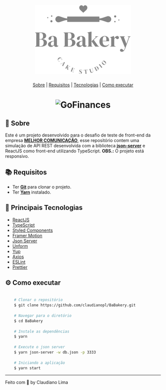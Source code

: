 <h1 align="center">
<img alt="Ba Bakery" src=".github/logo.svg" />
</h1>

<p align="center">
 <a href="#-sobre">Sobre</a> |
 <a href="#-requisitos">Requisitos</a> |
 <a href="#-tecnologias">Tecnologias</a> |
 <a href="#%EF%B8%8F-como-executar">Como executar</a>
</p>

<h1 align="center">
  <img alt="GoFinances" src=".github/Babakery.gif" />
</h1>

## 🚀 Sobre
Este é um projeto desenvolvido para o desafio de teste de front-end da empresa [**MELHOR COMUNICAÇÃO**](https://melhorcom.com.br/), esse repositório contem uma simulação de API REST desenvolvida com a biblioteca [**json-server**](https://www.npmjs.com/package/json-server) e ReactJS como front-end utilizando TypeScript. **OBS.:** O projeto está responsivo.

## 📚 Requisitos
- Ter [**Git**](https://git-scm.com/) para clonar o projeto.
- Ter [**Yarn**](https://yarnpkg.com/) instalado.

## 🚀 Principais Tecnologias
- [ReactJS](https://github.com/facebook/react)
- [TypeScript](https://github.com/microsoft/TypeScript)
- [Styled Components](https://github.com/styled-components/styled-components)
- [Framer Motion](https://github.com/framer/motion)
- [Json Server](https://github.com/typicode/json-server)
- [Unform](https://github.com/unform/unform)
- [Yup](https://github.com/jquense/yup)
- [Axios](https://github.com/axios/axios)
- [ESLint](https://github.com/eslint/eslint)
- [Prettier](https://github.com/prettier/prettier)

## ⚙️ Como executar

```bash

    # Clonar o repositório
    $ git clone https://github.com/claudianopl/BaBakery.git

    # Navegar para o diretório
    $ cd BaBakery

    # Instale as dependências
    $ yarn

    # Execute o json server
    $ yarn json-server -w db.json -p 3333

    # Iniciando a aplicação
    $ yarn start

```

---
Feito com 💜 by Claudiano Lima
